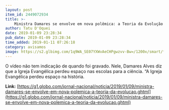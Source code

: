 ```yaml
---
layout: post
item_id: 2449072934
title: >-
    Ministra Damares se envolve em nova polêmica: a Teoria da Evolução
author: Tatu D'Oquei
date: 2019-01-09 23:28:34
pub_date: 2019-01-09 23:28:34
time_added: 2019-01-11 07:26:18
category: avisamos
image: https://s2.glbimg.com/1q9WA_SE07YXWvAeCHPgwzvv-Bw=/1200x/smart/filters:cover():strip_icc()/s03.video.glbimg.com/x720/7288506.jpg
---
```


O vídeo não tem indicação de quando foi gravado. Nele, Damares Alves diz que a Igreja Evangélica perdeu espaço nas escolas para a ciência. “A Igreja Evangélica perdeu espaço na história.

**Link:** [https://g1.globo.com/jornal-nacional/noticia/2019/01/09/ministra-damares-se-envolve-em-nova-polemica-a-teoria-da-evolucao.ghtml](https://g1.globo.com/jornal-nacional/noticia/2019/01/09/ministra-damares-se-envolve-em-nova-polemica-a-teoria-da-evolucao.ghtml)

